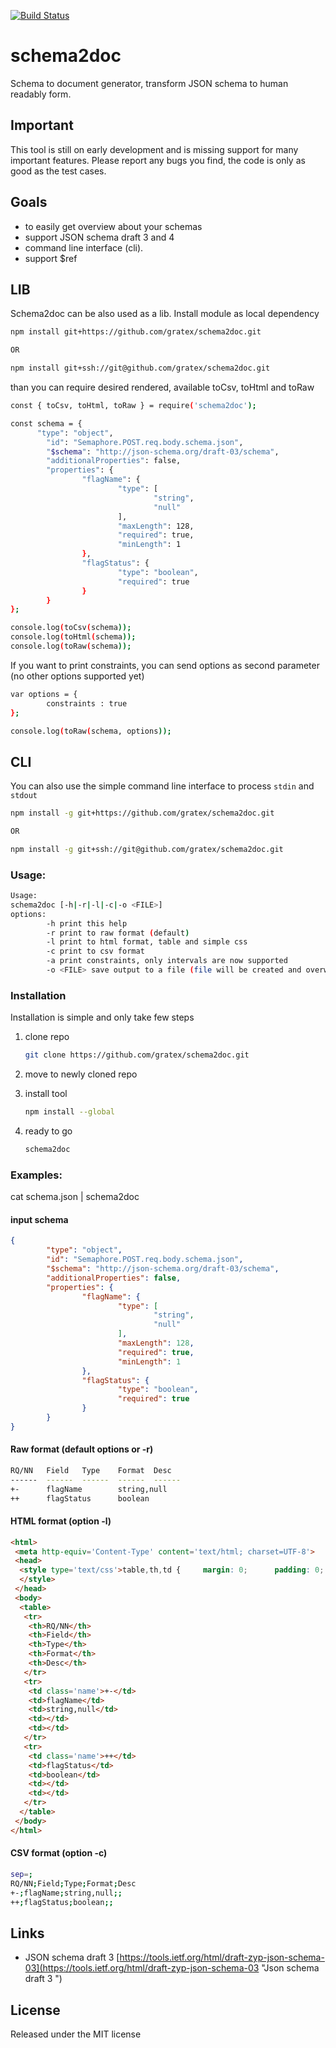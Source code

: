 [![Build Status](https://travis-ci.org/gratex/schema2doc.svg?branch=master)](https://travis-ci.org/gratex/schema2doc)

# schema2doc

Schema to document generator, transform JSON schema to human readably form.

## Important

This tool is still on early development and is missing support for many
important features. Please report any bugs you find, the code is only as good
as the test cases.

## Goals

 - to easily get overview about your schemas
 - support JSON schema draft 3 and 4
 - command line interface (cli).
 - support $ref

## LIB

Schema2doc can be also used as a lib. Install module as local dependency

```sh
npm install git+https://github.com/gratex/schema2doc.git

OR

npm install git+ssh://git@github.com/gratex/schema2doc.git

```

than you can require desired rendered, available toCsv, toHtml and toRaw

```sh
const { toCsv, toHtml, toRaw } = require('schema2doc');

const schema = {
      "type": "object",
        "id": "Semaphore.POST.req.body.schema.json",
        "$schema": "http://json-schema.org/draft-03/schema",
        "additionalProperties": false,
        "properties": {
                "flagName": {
                        "type": [
                                "string",
                                "null"
                        ],
                        "maxLength": 128,
                        "required": true,
                        "minLength": 1
                },
                "flagStatus": {
                        "type": "boolean",
                        "required": true
                }
        }  
};

console.log(toCsv(schema)); 
console.log(toHtml(schema));
console.log(toRaw(schema));

```

If you want to print constraints, you can send options as second parameter (no other options supported yet)

```sh
var options = {
        constraints : true
};

console.log(toRaw(schema, options));

```


## CLI

You can also use the simple command line interface to process `stdin` and
`stdout`

```sh
npm install -g git+https://github.com/gratex/schema2doc.git

OR

npm install -g git+ssh://git@github.com/gratex/schema2doc.git

```

### Usage:

````sh
Usage:
schema2doc [-h|-r|-l|-c|-o <FILE>]
options:
        -h print this help
        -r print to raw format (default)
        -l print to html format, table and simple css
        -c print to csv format
        -a print constraints, only intervals are now supported
        -o <FILE> save output to a file (file will be created and overwritten)
````

### Installation

Installation is simple and only take few steps

1. clone repo

	```sh
	git clone https://github.com/gratex/schema2doc.git
	```

2. move to newly cloned repo

3. install tool

	```sh
	npm install --global
	```

4. ready to go

	```sh
	schema2doc
	```

### Examples:
cat schema.json | schema2doc

#### input schema

```json
{
        "type": "object",
        "id": "Semaphore.POST.req.body.schema.json",
        "$schema": "http://json-schema.org/draft-03/schema",
        "additionalProperties": false,
        "properties": {
                "flagName": {
                        "type": [
                                "string",
                                "null"
                        ],
                        "maxLength": 128,
                        "required": true,
                        "minLength": 1
                },
                "flagStatus": {
                        "type": "boolean",
                        "required": true
                }
        }
}
```

#### Raw format (default options or -r)

```sh
RQ/NN   Field   Type    Format  Desc
------  ------  ------  ------  ------
+-      flagName        string,null
++      flagStatus      boolean
```


#### HTML format (option -l)

```html
<html>
 <meta http-equiv='Content-Type' content='text/html; charset=UTF-8'>
 <head>
  <style type='text/css'>table,th,td {     margin: 0;      padding: 0;     border: 1px solid black;border-collapse: collapse;}table table {width: 100%;border: 0;}td {vertical-align:top;}td.name {font-weight:bold;color: blue;   width: 150px;}
  </style>
 </head>
 <body>
  <table>
   <tr>
    <th>RQ/NN</th>
    <th>Field</th>
    <th>Type</th>
    <th>Format</th>
    <th>Desc</th>
   </tr>
   <tr>
    <td class='name'>+-</td>
    <td>flagName</td>
    <td>string,null</td>
    <td></td>
    <td></td>
   </tr>
   <tr>
    <td class='name'>++</td>
    <td>flagStatus</td>
    <td>boolean</td>
    <td></td>
    <td></td>
   </tr>
  </table>
 </body>
</html>
```


#### CSV format (option -c)

```sh
sep=;
RQ/NN;Field;Type;Format;Desc
+-;flagName;string,null;;
++;flagStatus;boolean;;
```

## Links

 - JSON schema draft 3 [https://tools.ietf.org/html/draft-zyp-json-schema-03](https://tools.ietf.org/html/draft-zyp-json-schema-03 "Json schema draft 3 ")

## License

Released under the MIT license
